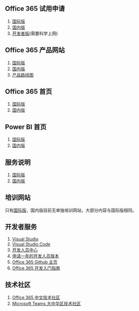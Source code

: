 ## Office 365 试用申请
1. [国际版](https://products.office.com/en-us/try)
2. [国内版](https://www.21vbluecloud.com/office365/o365-pricing/)
3. [开发者版](https://developer.microsoft.com/zh-cn/office/dev-program)(需要科学上网)

## Office 365 产品网站
1. [国际版](https://products.office.com/zh-cn/)
2. [国内版](https://www.21vbluecloud.com/office365/)
3. [产品路线图](https://www.microsoft.com/en-us/microsoft-365/roadmap)

## Office 365 首页
1. [国际版](https://portal.office.com)
2. [国内版](https://portal.partner.microsoftonline.cn)

## Power BI 首页
1. [国际版](app.powerbi.com)
2. [国内版](app.powerbi.cn)

## 服务说明
1. [国际版](https://docs.microsoft.com/zh-cn/office365/servicedescriptions/office-365-service-descriptions-technet-library)
2. [国内版](https://docs.microsoft.com/zh-cn/office365/servicedescriptions/office-365-platform-service-description/office-365-operated-by-21vianet)

## 培训网站

只有[国际版](https://support.office.com/zh-cn/office-training-center)，国内版目前无单独培训网站，大部分内容与国际版相同。

## 开发者服务
1. [Visual Studio](https://visualstudio.microsoft.com/)
2. [Visual Studio Code](https://code.visualstudio.com/)
3. [开发人员中心](https://developer.microsoft.com/zh-cn/office)
4. [申请一年的开发人员版本](https://developer.microsoft.com/zh-CN/office/dev-program)
5. [Office 365 Github 主页](https://github.com/OfficeDev)
6. [Office 365 开发入门指南](http://product.dangdang.com/25347066.html)

## 技术社区
1. [Office 365 中文技术社区](https://mp.weixin.qq.com/s/60hBizYLdbLxoViO1PpXwQ)
2. [Microsoft Teams 大中华区技术社区](https://mp.weixin.qq.com/s/NZKRiysZ7ofwy-IIeGKZ9Q)
